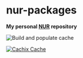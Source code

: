 # nur-packages

**My personal [NUR](https://github.com/nix-community/NUR) repository**

<!-- Remove this if you don't use github actions -->

![Build and populate cache](https://github.com/Samuel-Martineau/nur-packages/workflows/Build%20and%20populate%20cache/badge.svg)

[![Cachix Cache](https://img.shields.io/badge/cachix-samuel-martineau-blue.svg)](https://samuel-martineau.cachix.org)
